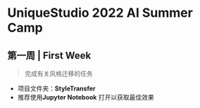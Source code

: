 # UniqueStudio 2022 AI Summer Camp

## 第一周 | First Week

> 完成有关风格迁移的任务

- 项目文件夹：**StyleTransfer**
- 推荐使用**Jupyter Notebook** 打开以获取最佳效果